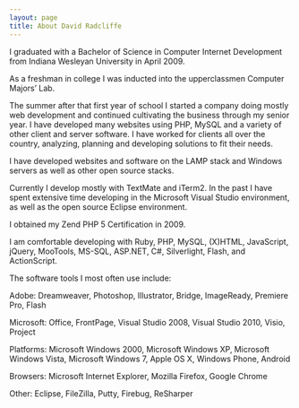 ```yaml
---
layout: page
title: About David Radcliffe
---
```


I graduated with a Bachelor of Science in Computer Internet Development from Indiana Wesleyan University in April 2009.

As a freshman in college I was inducted into the upperclassmen Computer Majors’ Lab.

The summer after that first year of school I started a company doing mostly web development and continued cultivating the business through my senior year. I have developed many websites using PHP, MySQL and a variety of other client and server software. I have worked for clients all over the country, analyzing, planning and developing solutions to fit their needs.

I have developed websites and software on the LAMP stack and Windows servers as well as other open source stacks.

Currently I develop mostly with TextMate and iTerm2. In the past I have spent extensive time developing in the Microsoft Visual Studio environment, as well as the open source Eclipse environment.

I obtained my Zend PHP 5 Certification in 2009.

I am comfortable developing with Ruby, PHP, MySQL, (X)HTML, JavaScript, jQuery, MooTools, MS-SQL, ASP.NET, C#, Silverlight, Flash, and ActionScript.

The software tools I most often use include:

Adobe: Dreamweaver, Photoshop, Illustrator, Bridge, ImageReady, Premiere Pro, Flash

Microsoft: Office, FrontPage, Visual Studio 2008, Visual Studio 2010, Visio, Project

Platforms: Microsoft Windows 2000, Microsoft Windows XP, Microsoft Windows Vista, Microsoft Windows 7, Apple OS X, Windows Phone, Android

Browsers: Microsoft Internet Explorer, Mozilla Firefox, Google Chrome

Other: Eclipse, FileZilla, Putty, Firebug, ReSharper
